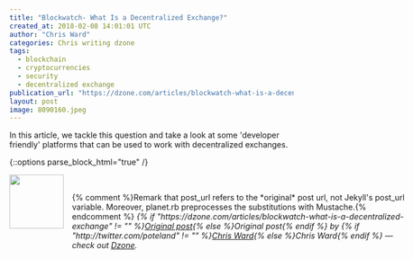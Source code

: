 ```yaml
---
title: "Blockwatch- What Is a Decentralized Exchange?"
created_at: 2018-02-08 14:01:01 UTC
author: "Chris Ward"
categories: Chris writing dzone
tags: 
  - blockchain
  - cryptocurrencies
  - security
  - decentralized exchange
publication_url: "https://dzone.com/articles/blockwatch-what-is-a-decentralized-exchange"
layout: post
image: 8090160.jpeg
---
```

In this article, we tackle this question and take a look at some 'developer friendly' platforms that can be used to work with decentralized exchanges.


{::options parse_block_html="true" /}
<div class="author">
   <img src="http://www.rss-specifications.com/rss-spec-rss.gif" style="width: 96px; height: 96;">
   <span style="position: absolute; padding: 32px 15px;">{% comment %}Remark that post_url refers to the *original* post url, not Jekyll's post_url variable. Moreover, planet.rb preprocesses the substitutions with Mustache.{% endcomment %}
      <i>{% if "https://dzone.com/articles/blockwatch-what-is-a-decentralized-exchange" != "" %}<a href="https://dzone.com/articles/blockwatch-what-is-a-decentralized-exchange">Original post</a>{% else %}Original post{% endif %} by {% if "http://twitter.com/poteland" != "" %}<a href="http://twitter.com/poteland">Chris Ward</a>{% else %}Chris Ward{% endif %} &mdash; check out <a href="https://dzone.com">Dzone</a>.</i>
  </span>
</div>
